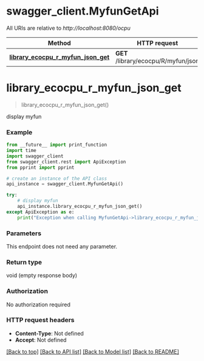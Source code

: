 # swagger_client.MyfunGetApi

All URIs are relative to *http://localhost:8080/ocpu*

Method | HTTP request | Description
------------- | ------------- | -------------
[**library_ecocpu_r_myfun_json_get**](MyfunGetApi.md#library_ecocpu_r_myfun_json_get) | **GET** /library/ecocpu/R/myfun/json | display myfun

# **library_ecocpu_r_myfun_json_get**
> library_ecocpu_r_myfun_json_get()

display myfun

### Example
```python
from __future__ import print_function
import time
import swagger_client
from swagger_client.rest import ApiException
from pprint import pprint

# create an instance of the API class
api_instance = swagger_client.MyfunGetApi()

try:
    # display myfun
    api_instance.library_ecocpu_r_myfun_json_get()
except ApiException as e:
    print("Exception when calling MyfunGetApi->library_ecocpu_r_myfun_json_get: %s\n" % e)
```

### Parameters
This endpoint does not need any parameter.

### Return type

void (empty response body)

### Authorization

No authorization required

### HTTP request headers

 - **Content-Type**: Not defined
 - **Accept**: Not defined

[[Back to top]](#) [[Back to API list]](../README.md#documentation-for-api-endpoints) [[Back to Model list]](../README.md#documentation-for-models) [[Back to README]](../README.md)

